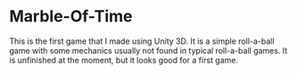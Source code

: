 # Marble-Of-Time
This is the first game that I made using Unity 3D. It is a simple roll-a-ball game with some mechanics usually not found in typical roll-a-ball games. It is unfinished at the moment, but it looks good for a first game.
